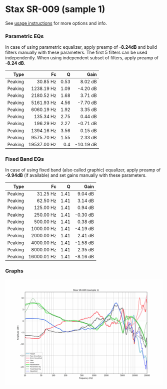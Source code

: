 # Stax SR-009 (sample 1)
See [usage instructions](https://github.com/jaakkopasanen/AutoEq#usage) for more options and info.

### Parametric EQs
In case of using parametric equalizer, apply preamp of **-8.24dB** and build filters manually
with these parameters. The first 5 filters can be used independently.
When using independent subset of filters, apply preamp of **-8.24 dB**.

| Type    | Fc          |    Q | Gain      |
|--------:|------------:|-----:|----------:|
| Peaking | 30.85 Hz    | 0.53 | 8.02 dB   |
| Peaking | 1238.19 Hz  | 1.09 | -4.20 dB  |
| Peaking | 2180.52 Hz  | 1.68 | 3.71 dB   |
| Peaking | 5161.93 Hz  | 4.56 | -7.70 dB  |
| Peaking | 6060.19 Hz  | 1.92 | 3.35 dB   |
| Peaking | 135.34 Hz   | 2.75 | 0.44 dB   |
| Peaking | 196.29 Hz   | 2.27 | -0.71 dB  |
| Peaking | 1394.16 Hz  | 3.56 | 0.15 dB   |
| Peaking | 9575.70 Hz  | 1.55 | 2.33 dB   |
| Peaking | 19537.00 Hz | 0.4  | -10.19 dB |

### Fixed Band EQs
In case of using fixed band (also called graphic) equalizer, apply preamp of **-9.94dB**
(if available) and set gains manually with these parameters.

| Type    | Fc          |    Q | Gain     |
|--------:|------------:|-----:|---------:|
| Peaking | 31.25 Hz    | 1.41 | 9.04 dB  |
| Peaking | 62.50 Hz    | 1.41 | 3.14 dB  |
| Peaking | 125.00 Hz   | 1.41 | 0.94 dB  |
| Peaking | 250.00 Hz   | 1.41 | -0.30 dB |
| Peaking | 500.00 Hz   | 1.41 | 0.38 dB  |
| Peaking | 1000.00 Hz  | 1.41 | -4.19 dB |
| Peaking | 2000.00 Hz  | 1.41 | 2.41 dB  |
| Peaking | 4000.00 Hz  | 1.41 | -1.58 dB |
| Peaking | 8000.00 Hz  | 1.41 | 2.35 dB  |
| Peaking | 16000.01 Hz | 1.41 | -8.16 dB |

### Graphs
![](./Stax%20SR-009%20(sample%201).png)